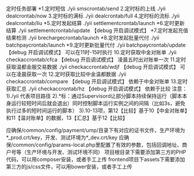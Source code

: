 定时任务部署
*1.定时短信 ./yii smscrontab/send
2.定时标的上线 ./yii dealcrontab/now
3.定时标的满标 ./yii dealcrontab/full
4.定时标的流标 ./yii dealcrontab/liu
*5.定时发起结算 ./yii settlementcrontab/launch
*6.定时更新结算 ./yii settlementcrontab/update 【debug 开启调试模式】
*7.定时发起充值结果检测 ./yii brechargecrontab/launch
*8.定时发起批量代付 ./yii batchpaycrontab/launch
*9.定时更新批量代付 ./yii batchpaycrontab/update 【debug 开启调试模式】 可以在11时-15时执行
10.定时获取中金对账单 ./yii checkaccrontab/cfca 【debug 开启调试模式】 凌晨五时出对账单一次 
11.定时获取温都金服交易数据 ./yii checkaccrontab/wdjf 【debug 开启调试模式】 可以在凌晨获取一次
12.定时获取比较中金温都数据 ./yii checkaccrontab/compare 【debug 开启调试模式】 依赖于中金对账单
13.定时获取汇总 ./yii checkaccrontab/hz  【debug 开启调试模式】 依赖于比较
注意：
1)./yii 代表项目路径
2).*标：通过Supervisord让部分脚本持续保持运行（脚本本身运行较短时间后就会退出）同时控制脚本运行实例之间的间隔（比如3s，避免执行过多的短时间运行的脚本）
3).10-13项，第12【比较】基于10【中金对账单】和11【温对账单】的数据，13【汇总】基于12【比较】

应确保/common/config/payment/ump/目录下有对应的证书文件，生产环境为*_prod.crt/key，开发、测试环境为*_dev.crt/key
应确保/common/config/params-local.php里配置了有效的参数，包括回调地址、商户号等（生产环境与开发、测试环境不同）
项目根目录下需要添加第三方的PHP代码，可以用composer安装，或者手工上传
frontend项目下assets下需要添加第三方的js/css文件，可以用bower安装，或者手工上传
